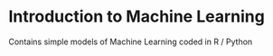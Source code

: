 # Introduction to Machine Learning

Contains simple models of Machine Learning coded in R / Python

